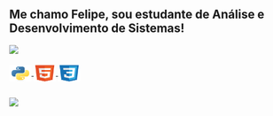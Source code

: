 ## Me chamo Felipe, sou estudante de Análise e Desenvolvimento de Sistemas!
<div align="left">
  <a href="https://www.linkedin.com/in/felipe-salusto-lima-258a5a226/">
  <img height="180em" src="https://github-readme-stats.vercel.app/api?username=felsalu&show_icons=true&theme=highcontrast&include_all_commits=true&count_private=true"/>
</div>
  <div style="display: inline_block"><br>
  <img align="center" alt="fel-Python" height="30" width="40" src="https://raw.githubusercontent.com/devicons/devicon/master/icons/python/python-original.svg">
  <img align="center" alt="fel-HTML" height="30" width="40" src="https://raw.githubusercontent.com/devicons/devicon/master/icons/html5/html5-original.svg">
  <img align="center" alt="fel-CSS" height="30" width="40" src="https://raw.githubusercontent.com/devicons/devicon/master/icons/css3/css3-original.svg">
  
</div>
  
  ##
  
  <div> 
     <a href="https://www.linkedin.com/in/felipe-salusto-lima-258a5a226/" target="_blank"><img src="https://img.shields.io/badge/-LinkedIn-%230077B5?style=for-the-badge&logo=linkedin&logoColor=white" target="_blank"></a> 
  </div>
 
